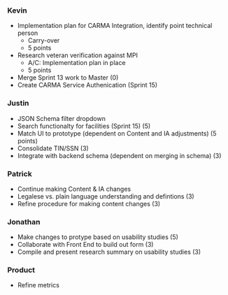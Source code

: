 ### Kevin
- Implementation plan for CARMA Integration, identify point technical person
  - Carry-over
  - 5 points  
- Research veteran verification against MPI
  - A/C: Implementation plan in place
  - 5 points
- Merge Sprint 13 work to Master (0) 
- Create CARMA Service Authenication (Sprint 15)
 
 ### Justin
- JSON Schema filter dropdown 
- Search functionalty for facilities (Sprint 15) (5)
- Match UI to prototype (dependent on Content and IA adjustments) (5 points)
- Consolidate TIN/SSN (3)
- Integrate with backend schema (dependent on merging in schema) (3)
 
 ### Patrick
- Continue making Content & IA changes
- Legalese vs. plain language understanding and defintions (3)
- Refine procedure for making content changes (3)

### Jonathan
- Make changes to protype based on usability studies (5)
- Collaborate with Front End to build out form (3)
- Compile and present research summary on usability studies (3)


### Product
- Refine metrics
